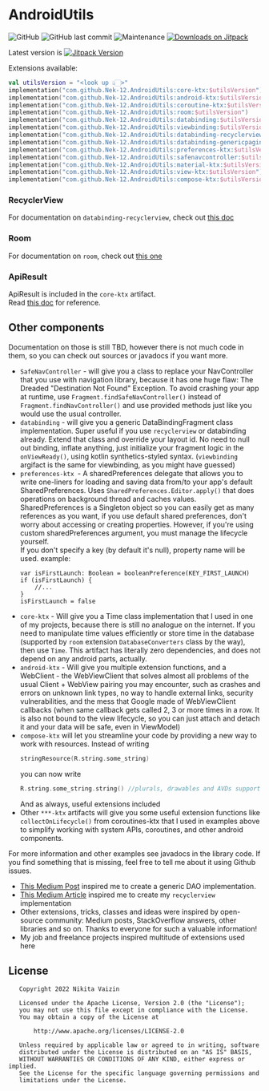 # AndroidUtils

![GitHub](https://img.shields.io/github/license/Nek-12/AndroidUtils)
![GitHub last commit](https://img.shields.io/github/last-commit/Nek-12/AndroidUtils)
![Maintenance](https://img.shields.io/maintenance/yes/2022)
[![Downloads on Jitpack](https://jitpack.io/v/Nek-12/AndroidUtils/month.svg)](https://jitpack.io/#Nek-12/AndroidUtils.svg)

Latest version
is  [![Jitpack Version](https://jitpack.io/v/Nek-12/AndroidUtils.svg)](https://jitpack.io/#Nek-12/AndroidUtils)

Extensions available:

```kotlin
val utilsVersion = "<look up 👆🏻>"
implementation("com.github.Nek-12.AndroidUtils:core-ktx:$utilsVersion")
implementation("com.github.Nek-12.AndroidUtils:android-ktx:$utilsVersion")
implementation("com.github.Nek-12.AndroidUtils:coroutine-ktx:$utilsVersion")
implementation("com.github.Nek-12.AndroidUtils:room:$utilsVersion")
implementation("com.github.Nek-12.AndroidUtils:databinding:$utilsVersion")
implementation("com.github.Nek-12.AndroidUtils:viewbinding:$utilsVersion")
implementation("com.github.Nek-12.AndroidUtils:databinding-recyclerview:$utilsVersion")
implementation("com.github.Nek-12.AndroidUtils:databinding-genericpagingadapter:$utilsVersion")
implementation("com.github.Nek-12.AndroidUtils:preferences-ktx:$utilsVersion")
implementation("com.github.Nek-12.AndroidUtils:safenavcontroller:$utilsVersion")
implementation("com.github.Nek-12.AndroidUtils:material-ktx:$utilsVersion")
implementation("com.github.Nek-12.AndroidUtils:view-ktx:$utilsVersion")
implementation("com.github.Nek-12.AndroidUtils:compose-ktx:$utilsVersion")
```  

### RecyclerView

For documentation on `databinding-recyclerview`, check out [this doc](docs/databinding-recyclerview.md)

### Room

For documentation on `room`, check out [this one](docs/room.md)

### ApiResult

ApiResult is included in the `core-ktx` artifact.  
Read [this doc](docs/networking.md) for reference.

## Other components

Documentation on those is still TBD, however there is not much code in them, so you can check out sources or javadocs if
you want more.

* `SafeNavController` - will give you a class to replace your NavController that you use with navigation library,
  because it has one huge flaw: The Dreaded "Destination Not Found" Exception. To avoid crashing your app at runtime,
  use `Fragment.findSafeNavController()` instead of `Fragment.findNavController()` and use provided methods just like
  you would use the usual controller.
* `databinding` - will give you a generic DataBindingFragment class implementation. Super useful if you
  use `recyclerview` or databinding already. Extend that class and override your layout id. No need to null out binding,
  inflate anything, just initialize your fragment logic in the `onViewReady()`, using kotlin synthetics-styled
  syntax. (`viewbinding` argifact is the same for viewbinding, as you might have guessed)
* `preferences-ktx `- A sharedPreferences delegate that allows you to write one-liners for loading and saving data
  from/to your app's default SharedPreferences. Uses `SharedPreferences.Editor.apply()` that does operations on
  background thread and caches values. SharedPreferences is a Singleton object so you can easily get as many references
  as you want, if you use default shared preferences, don't worry about accessing or creating properties. However, if
  you're using custom sharedPreferences argument, you must manage the lifecycle yourself.  
  If you don't specify a key (by default it's null), property name will be used. example:
     ```
     var isFirstLaunch: Boolean = booleanPreference(KEY_FIRST_LAUNCH)
     if (isFirstLaunch) {
         //...
     }
     isFirstLaunch = false
    ```
* `core-ktx` - Will give you a Time class implementation that I used in one of my projects, because there is still no
  analogue on the internet. If you need to manipulate time values efficiently or store time in the database (supported
  by `room` extension `DatabaseConverters` class by the way), then use `Time`. This artifact has literally zero
  dependencies, and does not depend on any android parts, actually.
* `android-ktx` - Will give you multiple extension functions, and a WebClient - the WebViewClient that solves almost all
  problems of the usual Client + WebView pairing you may encounter, such as crashes and errors on unknown link types, no
  way to handle external links, security vulnerabilities, and the mess that Google made of WebViewClient callbacks (when
  same callback gets called 2, 3 or more times in a row. It is also not bound to the view lifecycle, so you can just
  attach and detach it and your data will be safe, even in ViewModel)
* `compose-ktx` will let you streamline your code by providing a new way to work with resources. Instead of writing
  ```kotlin
  stringResource(R.string.some_string) 
  ```  
  you can now write
  ```kotlin
  R.string.some_string.string() //plurals, drawables and AVDs supported too
  ```
  And as always, useful extensions included
* Other `***-ktx` artifacts will give you some useful extension functions like `collectOnLifecycle()` from
  coroutines-ktx that I used in examples above to simplify working with system APIs, coroutines, and other android
  components.

For more information and other examples see javadocs in the library code. If you find something that is missing, feel
free to tell me about it using Github issues.

* [This Medium Post](https://medium.com/@berryhuang/android-room-generic-dao-27cfc21a4912) inspired me to create a
  generic DAO implementation.
* [This Medium Article](https://medium.com/android-news/using-databinding-like-a-pro-to-write-generic-recyclerview-adapter-f94cb39b65c4)
  inspired me to create my `recyclerview` implementation
* Other extensions, tricks, classes and ideas were inspired by open-source community: Medium posts, StackOverflow
  answers, other libraries and so on. Thanks to everyone for such a valuable information!
* My job and freelance projects inspired multitude of extensions used here

## License

```
   Copyright 2022 Nikita Vaizin

   Licensed under the Apache License, Version 2.0 (the "License");
   you may not use this file except in compliance with the License.
   You may obtain a copy of the License at

       http://www.apache.org/licenses/LICENSE-2.0

   Unless required by applicable law or agreed to in writing, software
   distributed under the License is distributed on an "AS IS" BASIS,
   WITHOUT WARRANTIES OR CONDITIONS OF ANY KIND, either express or implied.
   See the License for the specific language governing permissions and
   limitations under the License.

```
